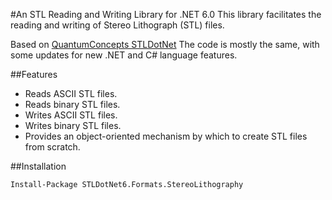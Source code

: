 #An STL Reading and Writing Library for .NET 6.0
This library facilitates the reading and writing of Stereo Lithograph (STL) files. 

Based on [QuantumConcepts STLDotNet](https://github.com/QuantumConcepts/STLdotNET)  The code is mostly the same, with some updates for new .NET and C# language features. 

##Features
* Reads ASCII STL files.
* Reads binary STL files.
* Writes ASCII STL files.
* Writes binary STL files.
* Provides an object-oriented mechanism by which to create STL files from scratch.


##Installation

    Install-Package STLDotNet6.Formats.StereoLithography
